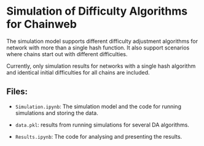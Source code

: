 # Simulation of Difficulty Algorithms for Chainweb

The simulation model supports different difficulty adjustment algorithms for
network with more than a single hash function. It also support scenarios where
chains start out with different difficulties.

Currently, only simulation results for networks with a single hash algorithm and
identical initial difficulties for all chains are included.

## Files:

*   `Simulation.ipynb`: The simulation model and the code for running
    simulations and storing the data.

*   `data.pkl`: results from running simulations for several DA algorithms.

*   `Results.ipynb`: The code for analysing and presenting the results.

